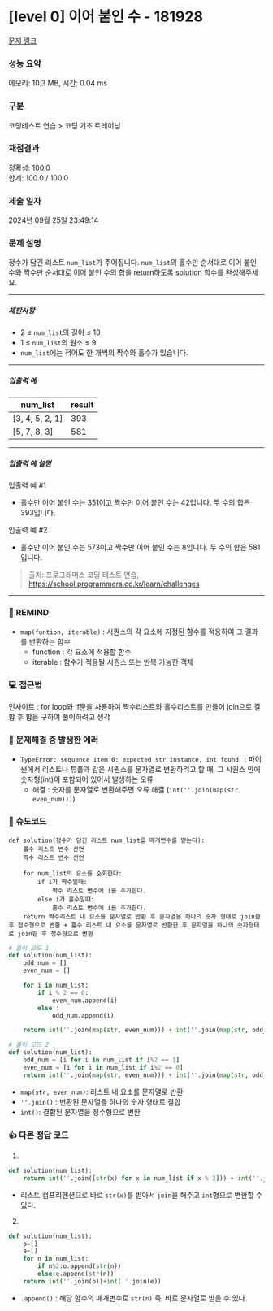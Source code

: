 # [level 0] 이어 붙인 수 - 181928 

[문제 링크](https://school.programmers.co.kr/learn/courses/30/lessons/181928) 

### 성능 요약

메모리: 10.3 MB, 시간: 0.04 ms

### 구분

코딩테스트 연습 > 코딩 기초 트레이닝

### 채점결과

정확성: 100.0<br/>합계: 100.0 / 100.0

### 제출 일자

2024년 09월 25일 23:49:14

### 문제 설명

<p>정수가 담긴 리스트 <code>num_list</code>가 주어집니다. <code>num_list</code>의 홀수만 순서대로 이어 붙인 수와 짝수만 순서대로 이어 붙인 수의 합을 return하도록 solution 함수를 완성해주세요.</p>

<hr>

<h5>제한사항</h5>

<ul>
<li>2 ≤ <code>num_list</code>의 길이 ≤ 10</li>
<li>1 ≤ <code>num_list</code>의 원소 ≤ 9</li>
<li><code>num_list</code>에는 적어도 한 개씩의 짝수와 홀수가 있습니다.</li>
</ul>

<hr>

<h5>입출력 예</h5>
<table class="table">
        <thead><tr>
<th>num_list</th>
<th>result</th>
</tr>
</thead>
        <tbody><tr>
<td>[3, 4, 5, 2, 1]</td>
<td>393</td>
</tr>
<tr>
<td>[5, 7, 8, 3]</td>
<td>581</td>
</tr>
</tbody>
      </table>
<hr>

<h5>입출력 예 설명</h5>

<p>입출력 예 #1</p>

<ul>
<li>홀수만 이어 붙인 수는 351이고 짝수만 이어 붙인 수는 42입니다. 두 수의 합은 393입니다.</li>
</ul>

<p>입출력 예 #2</p>

<ul>
<li>홀수만 이어 붙인 수는 573이고 짝수만 이어 붙인 수는 8입니다. 두 수의 합은 581입니다.</li>
</ul>


> 출처: 프로그래머스 코딩 테스트 연습, https://school.programmers.co.kr/learn/challenges
---
### 🤔 REMIND
- `map(funtion, iterable)` : 시퀀스의 각 요소에 지정된 함수를 적용하여 그 결과를 반환하는 함수
    - function : 각 요소에 적용할 함수
    - iterable : 함수가 적용될 시퀀스 또는 반복 가능한 객체

### 💻 접근법
인사이트 : for loop와 if문을 사용하여 짝수리스트와 홀수리스트를 만들어 join으로 결합 후 합을 구하여 풀이하려고 생각

### 🚫 문제해결 중 발생한 에러
- `TypeError: sequence item 0: expected str instance, int found ` : 파이썬에서 리스트나 튜플과 같은 시퀀스를 문자열로 변환하려고 할 때, 그 시퀀스 안에 숫자형(int)이 포함되어 있어서 발생하는 오류
    - 해결 : 숫자를 문자열로 변환해주면 오류 해결 (`int(''.join(map(str, even_num)))`)

### 📝 슈도코드
```
def solution(정수가 담긴 리스트 num_list를 매개변수롤 받는다):
    홀수 리스트 변수 선언
    짝수 리스트 변수 선언

    for num_list의 요소를 순회한다:
        if i가 짝수일때:
            짝수 리스트 변수에 i를 추가한다.
        else i가 홀수일떄:
            홀수 리스트 변수에 i를 추가한다.
    return 짝수리스트 내 요소를 문자열로 반환 후 문자열을 하나의 숫자 형태로 join한 후 정수형으로 변환 + 홀수 리스트 내 요소를 문자열로 반환한 후 문자열을 하나의 숫자형태로 join한 후 정수형으로 변환
```
```python
# 풀이 코드 1
def solution(num_list): 
    odd_num = []
    even_num = []

    for i in num_list:
        if i % 2 == 0:
            even_num.append(i)
        else :
            odd_num.append(i)

    return int(''.join(map(str, even_num))) + int(''.join(map(str, odd_num)))
```
```python
# 풀이 코드 2
def solution(num_list): 
    odd_num = [i for i in num_list if i%2 == 1]
    even_num = [i for i in num_list if i%2 == 0]
    return int(''.join(map(str, even_num))) + int(''.join(map(str, odd_num)))
```
- `map(str, even_num)`: 리스트 내 요소를 문자열로 반환
- `''.join()` : 변환된 문자열을 하나의 숫자 형태로 결합
- `int()`: 결합된 문자열을 정수형으로 변환

### 👍 다른 정답 코드
1.
```python
def solution(num_list):
    return int(''.join([str(x) for x in num_list if x % 2])) + int(''.join([str(x) for x in num_list if not x % 2]))
```
- 리스트 컴프리헨션으로 바로 `str(x)`를 받아서 `join`을 해주고 `int`형으로 변환할 수 있다.
2.
```python
def solution(num_list):
    o=[]
    e=[]
    for n in num_list:
        if n%2:o.append(str(n))
        else:e.append(str(n))
    return int(''.join(o))+int(''.join(e))
```
- `.append()` : 해당 함수의 매개변수로 `str(n)` 즉, 바로 문자열로 받을 수 있다.

